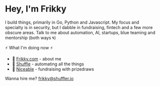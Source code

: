 # Hey, I'm Frikky 
I build things, primarily in Go, Python and Javascript. My focus and specialty is in security, but I dabble in fundraising, fintech and a few more obscure areas. Talk to me about automation, AI, startups, blue teaming and mentorship (both ways :cyclone:)

:zap: What I'm doing now :zap:
* :raising_hand: [Frikky.com](https://frikky.com) - about me
* :ocean: [Shuffle](https://shuffler.io) - automating all the things 
* :pray: [Niceable](https://niceable.co) - fundraising with prizedraws

Wanna hire me? [frikky@shuffler.io](mailto:frikky@shuffler.io)
